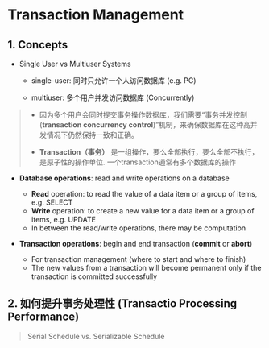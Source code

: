 # Transaction Management

## 1. Concepts

- Single User vs Multiuser Systems
  
  - single-user: 同时只允许一个人访问数据库 (e.g. PC)
  
  - multiuser: 多个用户并发访问数据库 (Concurrently)

> - 因为多个用户会同时提交事务操作数据库，我们需要“事务并发控制(**transaction concurrency control**)”机制，来确保数据库在这种高并发情况下仍然保持一致和正确。
> 
> - **Transaction（事务）** 是一组操作，要么全部执行，要么全部不执行，是原子性的操作单位. 一个transaction通常有多个数据库的操作

- **Database operations**: read and write operations on a database
  
  - **Read** operation: to read the value of a data item or a group of items, e.g. SELECT
  - **Write** operation: to create a new value for a data item or a group of items, e.g. UPDATE
  - In between the read/write operations, there may be computation

- **Transaction operations**: begin and end transaction (**commit** or **abort**)
  
  - For transaction management (where to start and where to finish)
  - The new values from a transaction will become permanent only if the transaction is committed successfully

## 2. 如何提升事务处理性 (Transactio Processing Performance)

> Serial Schedule vs. Serializable Schedule


